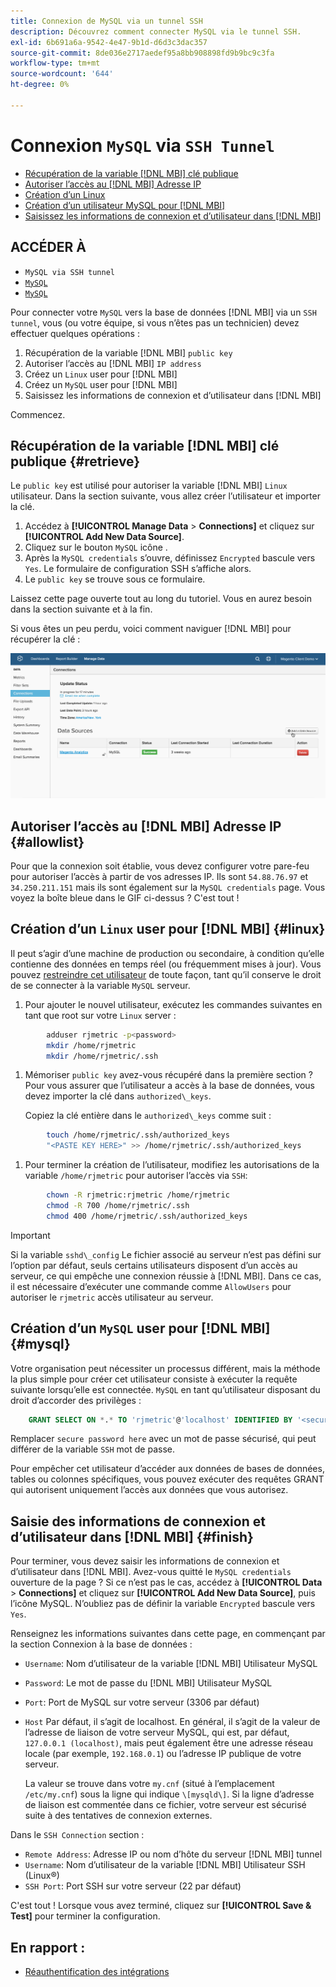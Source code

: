 ```yaml
---
title: Connexion de MySQL via un tunnel SSH
description: Découvrez comment connecter MySQL via le tunnel SSH.
exl-id: 6b691a6a-9542-4e47-9b1d-d6d3c3dac357
source-git-commit: 8de036e2717aedef95a8bb908898fd9b9bc9c3fa
workflow-type: tm+mt
source-wordcount: '644'
ht-degree: 0%

---
```


# Connexion `MySQL` via `SSH Tunnel`

* [Récupération de la variable [!DNL MBI] clé publique](#retrieve)
* [Autoriser l’accès au [!DNL MBI] Adresse IP](#allowlist)
* [Création d’un Linux](#linux)
* [Création d’un utilisateur MySQL pour [!DNL MBI]](#mysql)
* [Saisissez les informations de connexion et d’utilisateur dans [!DNL MBI]](#finish)

## ACCÉDER À

* `MySQL via SSH tunnel`
* [`MySQL`](../integrations/mysql-via-a-direct-connection.md)
* [`MySQL`](../integrations/mysql-via-cpanel.md)

Pour connecter votre `MySQL` vers la base de données [!DNL MBI] via un `SSH tunnel`, vous (ou votre équipe, si vous n’êtes pas un technicien) devez effectuer quelques opérations :

1. Récupération de la variable [!DNL MBI] `public key`
1. Autoriser l’accès au [!DNL MBI] `IP address`
1. Créez un `Linux` user pour [!DNL MBI]
1. Créez un `MySQL` user pour [!DNL MBI]
1. Saisissez les informations de connexion et d’utilisateur dans [!DNL MBI]

Commencez.

## Récupération de la variable [!DNL MBI] clé publique {#retrieve}

Le `public key` est utilisé pour autoriser la variable [!DNL MBI] `Linux` utilisateur. Dans la section suivante, vous allez créer l’utilisateur et importer la clé.

1. Accédez à **[!UICONTROL Manage Data** > **Connections]** et cliquez sur **[!UICONTROL Add New Data Source]**.
1. Cliquez sur le bouton `MySQL` icône .
1. Après la `MySQL credentials` s’ouvre, définissez `Encrypted` bascule vers `Yes`. Le formulaire de configuration SSH s’affiche alors.
1. Le `public key` se trouve sous ce formulaire.

Laissez cette page ouverte tout au long du tutoriel. Vous en aurez besoin dans la section suivante et à la fin.

Si vous êtes un peu perdu, voici comment naviguer [!DNL MBI] pour récupérer la clé :

![](../../../assets/MySQL_SSH.gif)<!--{: width="770"}-->

## Autoriser l’accès au [!DNL MBI] Adresse IP {#allowlist}

Pour que la connexion soit établie, vous devez configurer votre pare-feu pour autoriser l’accès à partir de vos adresses IP. Ils sont `54.88.76.97` et `34.250.211.151` mais ils sont également sur la `MySQL credentials` page. Vous voyez la boîte bleue dans le GIF ci-dessus ? C&#39;est tout !

## Création d’un `Linux` user pour [!DNL MBI] {#linux}

Il peut s’agir d’une machine de production ou secondaire, à condition qu’elle contienne des données en temps réel (ou fréquemment mises à jour). Vous pouvez [restreindre cet utilisateur](../../../administrator/account-management/restrict-db-access.md) de toute façon, tant qu’il conserve le droit de se connecter à la variable `MySQL` serveur.

1. Pour ajouter le nouvel utilisateur, exécutez les commandes suivantes en tant que root sur votre `Linux` server :

```bash
        adduser rjmetric -p<password>
        mkdir /home/rjmetric
        mkdir /home/rjmetric/.ssh
```

1. Mémoriser `public key` avez-vous récupéré dans la première section ? Pour vous assurer que l’utilisateur a accès à la base de données, vous devez importer la clé dans `authorized\_keys`.

   Copiez la clé entière dans le `authorized\_keys` comme suit :

```bash
        touch /home/rjmetric/.ssh/authorized_keys
        "<PASTE KEY HERE>" >> /home/rjmetric/.ssh/authorized_keys
```

1. Pour terminer la création de l’utilisateur, modifiez les autorisations de la variable `/home/rjmetric` pour autoriser l’accès via `SSH`:

```bash
        chown -R rjmetric:rjmetric /home/rjmetric
        chmod -R 700 /home/rjmetric/.ssh
        chmod 400 /home/rjmetric/.ssh/authorized_keys
```

>[!IMPORTANT]
>
>Si la variable `sshd\_config` Le fichier associé au serveur n’est pas défini sur l’option par défaut, seuls certains utilisateurs disposent d’un accès au serveur, ce qui empêche une connexion réussie à [!DNL MBI]. Dans ce cas, il est nécessaire d’exécuter une commande comme `AllowUsers` pour autoriser le `rjmetric` accès utilisateur au serveur.

## Création d’un `MySQL` user pour [!DNL MBI] {#mysql}

Votre organisation peut nécessiter un processus différent, mais la méthode la plus simple pour créer cet utilisateur consiste à exécuter la requête suivante lorsqu’elle est connectée. `MySQL` en tant qu’utilisateur disposant du droit d’accorder des privilèges :

```sql
    GRANT SELECT ON *.* TO 'rjmetric'@'localhost' IDENTIFIED BY '<secure password here>';
```

Remplacer `secure password here` avec un mot de passe sécurisé, qui peut différer de la variable `SSH` mot de passe.

Pour empêcher cet utilisateur d’accéder aux données de bases de données, tables ou colonnes spécifiques, vous pouvez exécuter des requêtes GRANT qui autorisent uniquement l’accès aux données que vous autorisez.

## Saisie des informations de connexion et d’utilisateur dans [!DNL MBI] {#finish}

Pour terminer, vous devez saisir les informations de connexion et d’utilisateur dans [!DNL MBI]. Avez-vous quitté le `MySQL credentials` ouverture de la page ? Si ce n’est pas le cas, accédez à **[!UICONTROL Data** > **Connections]** et cliquez sur **[!UICONTROL Add New Data Source]**, puis l’icône MySQL. N’oubliez pas de définir la variable `Encrypted` bascule vers `Yes`.

Renseignez les informations suivantes dans cette page, en commençant par la section Connexion à la base de données :

* `Username`: Nom d’utilisateur de la variable [!DNL MBI] Utilisateur MySQL
* `Password`: Le mot de passe du [!DNL MBI] Utilisateur MySQL
* `Port`: Port de MySQL sur votre serveur (3306 par défaut)
* `Host` Par défaut, il s’agit de localhost. En général, il s’agit de la valeur de l’adresse de liaison de votre serveur MySQL, qui est, par défaut, `127.0.0.1 (localhost)`, mais peut également être une adresse réseau locale (par exemple, `192.168.0.1`) ou l’adresse IP publique de votre serveur.

   La valeur se trouve dans votre `my.cnf` (situé à l’emplacement `/etc/my.cnf`) sous la ligne qui indique `\[mysqld\]`. Si la ligne d’adresse de liaison est commentée dans ce fichier, votre serveur est sécurisé suite à des tentatives de connexion externes.

Dans le `SSH Connection` section :

* `Remote Address`: Adresse IP ou nom d’hôte du serveur [!DNL MBI] tunnel
* `Username`: Nom d’utilisateur de la variable [!DNL MBI] Utilisateur SSH (Linux®)
* `SSH Port`: Port SSH sur votre serveur (22 par défaut)

C&#39;est tout ! Lorsque vous avez terminé, cliquez sur **[!UICONTROL Save & Test]** pour terminer la configuration.

## En rapport :

* [Réauthentification des intégrations](https://experienceleague.adobe.com/docs/commerce-knowledge-base/kb/how-to/mbi-reauthenticating-integrations.html?lang=en)
